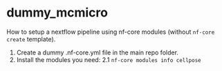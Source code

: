 # dummy_mcmicro

How to setup a nextflow pipeline using nf-core modules (without `nf-core create` template).

1. Create a dummy .nf-core.yml file in the main repo folder.
2. Install the modules you need:
    2.1 `nf-core modules info cellpose`
    